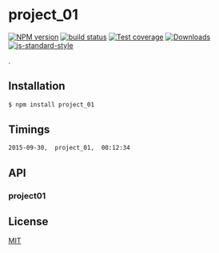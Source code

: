 # project_01
[![NPM version][npm-image]][npm-url]
[![build status][travis-image]][travis-url]
[![Test coverage][codecov-image]][codecov-url]
[![Downloads][downloads-image]][downloads-url]
[![js-standard-style][standard-image]][standard-url]

.

## Installation
```sh
$ npm install project_01
```

## Timings
```txt
2015-09-30,  project_01,  00:12:34
```

## API
### project01

## License
[MIT](https://tldrlegal.com/license/mit-license)

[npm-image]: https://img.shields.io/npm/v/project_01.svg?style=flat-square
[npm-url]: https://npmjs.org/package/project_01
[travis-image]: https://img.shields.io/travis/yoshuawuyts/project_01/master.svg?style=flat-square
[travis-url]: https://travis-ci.org/yoshuawuyts/project_01
[codecov-image]: https://img.shields.io/codecov/c/github/yoshuawuyts/project_01/master.svg?style=flat-square
[codecov-url]: https://codecov.io/github/yoshuawuyts/project_01
[downloads-image]: http://img.shields.io/npm/dm/project_01.svg?style=flat-square
[downloads-url]: https://npmjs.org/package/project_01
[standard-image]: https://img.shields.io/badge/code%20style-standard-brightgreen.svg?style=flat-square
[standard-url]: https://github.com/feross/standard
